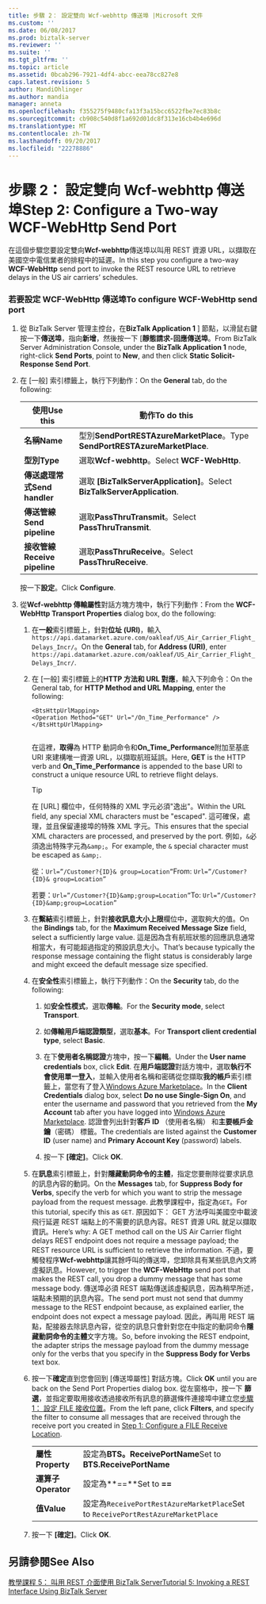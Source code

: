 ```yaml
---
title: 步驟 2： 設定雙向 Wcf-webhttp 傳送埠 |Microsoft 文件
ms.custom: ''
ms.date: 06/08/2017
ms.prod: biztalk-server
ms.reviewer: ''
ms.suite: ''
ms.tgt_pltfrm: ''
ms.topic: article
ms.assetid: 0bcab296-7921-4df4-abcc-eea78cc827e8
caps.latest.revision: 5
author: MandiOhlinger
ms.author: mandia
manager: anneta
ms.openlocfilehash: f355275f9480cfa13f3a15bcc6522fbe7ec83b8c
ms.sourcegitcommit: cb908c540d8f1a692d01dc8f313e16cb4b4e696d
ms.translationtype: MT
ms.contentlocale: zh-TW
ms.lasthandoff: 09/20/2017
ms.locfileid: "22278886"
---
```

# <a name="step-2-configure-a-two-way-wcf-webhttp-send-port"></a><span data-ttu-id="e01e6-102">步驟 2： 設定雙向 Wcf-webhttp 傳送埠</span><span class="sxs-lookup"><span data-stu-id="e01e6-102">Step 2: Configure a Two-way WCF-WebHttp Send Port</span></span>
<span data-ttu-id="e01e6-103">在這個步驟您要設定雙向**Wcf-webhttp**傳送埠以叫用 REST 資源 URL，以擷取在美國空中電信業者的排程中的延遲。</span><span class="sxs-lookup"><span data-stu-id="e01e6-103">In this step you configure a two-way **WCF-WebHttp** send port to invoke the REST resource URL to retrieve delays in the US air carriers’ schedules.</span></span>  
  
### <a name="to-configure-wcf-webhttp-send-port"></a><span data-ttu-id="e01e6-104">若要設定 WCF-WebHttp 傳送埠</span><span class="sxs-lookup"><span data-stu-id="e01e6-104">To configure WCF-WebHttp send port</span></span>  
  
1.  <span data-ttu-id="e01e6-105">從 BizTalk Server 管理主控台，在**BizTalk Application 1** ] 節點，以滑鼠右鍵按一下**傳送埠**，指向**新增**，然後按一下 [**靜態請求-回應傳送埠**。</span><span class="sxs-lookup"><span data-stu-id="e01e6-105">From BizTalk Server Administration Console, under the **BizTalk Application 1** node, right-click **Send Ports**, point to **New**, and then click **Static Solicit-Response Send Port**.</span></span>  
  
2.  <span data-ttu-id="e01e6-106">在 [一般] 索引標籤上，執行下列動作：</span><span class="sxs-lookup"><span data-stu-id="e01e6-106">On the **General** tab, do the following:</span></span>  
  
    |<span data-ttu-id="e01e6-107">使用</span><span class="sxs-lookup"><span data-stu-id="e01e6-107">Use this</span></span>|<span data-ttu-id="e01e6-108">動作</span><span class="sxs-lookup"><span data-stu-id="e01e6-108">To do this</span></span>|  
    |--------------|----------------|  
    |<span data-ttu-id="e01e6-109">**名稱**</span><span class="sxs-lookup"><span data-stu-id="e01e6-109">**Name**</span></span>|<span data-ttu-id="e01e6-110">型別**SendPortRESTAzureMarketPlace**。</span><span class="sxs-lookup"><span data-stu-id="e01e6-110">Type **SendPortRESTAzureMarketPlace**.</span></span>|  
    |<span data-ttu-id="e01e6-111">**型別**</span><span class="sxs-lookup"><span data-stu-id="e01e6-111">**Type**</span></span>|<span data-ttu-id="e01e6-112">選取**Wcf-webhttp**。</span><span class="sxs-lookup"><span data-stu-id="e01e6-112">Select **WCF-WebHttp**.</span></span>|  
    |<span data-ttu-id="e01e6-113">**傳送處理常式**</span><span class="sxs-lookup"><span data-stu-id="e01e6-113">**Send handler**</span></span>|<span data-ttu-id="e01e6-114">選取 **[BizTalkServerApplication]**。</span><span class="sxs-lookup"><span data-stu-id="e01e6-114">Select **BizTalkServerApplication**.</span></span>|  
    |<span data-ttu-id="e01e6-115">**傳送管線**</span><span class="sxs-lookup"><span data-stu-id="e01e6-115">**Send pipeline**</span></span>|<span data-ttu-id="e01e6-116">選取**PassThruTransmit**。</span><span class="sxs-lookup"><span data-stu-id="e01e6-116">Select **PassThruTransmit**.</span></span>|  
    |<span data-ttu-id="e01e6-117">**接收管線**</span><span class="sxs-lookup"><span data-stu-id="e01e6-117">**Receive pipeline**</span></span>|<span data-ttu-id="e01e6-118">選取**PassThruReceive**。</span><span class="sxs-lookup"><span data-stu-id="e01e6-118">Select **PassThruReceive**.</span></span>|  
  
     <span data-ttu-id="e01e6-119">按一下**設定**。</span><span class="sxs-lookup"><span data-stu-id="e01e6-119">Click **Configure**.</span></span>  
  
3.  <span data-ttu-id="e01e6-120">從**Wcf-webhttp 傳輸屬性**對話方塊方塊中，執行下列動作：</span><span class="sxs-lookup"><span data-stu-id="e01e6-120">From the **WCF-WebHttp Transport Properties** dialog box, do the following:</span></span>  
  
    1.  <span data-ttu-id="e01e6-121">在**一般**索引標籤上，針對**位址 (URI)**，輸入`https://api.datamarket.azure.com/oakleaf/US_Air_Carrier_Flight_Delays_Incr/`。</span><span class="sxs-lookup"><span data-stu-id="e01e6-121">On the **General** tab, for **Address (URI)**, enter `https://api.datamarket.azure.com/oakleaf/US_Air_Carrier_Flight_Delays_Incr/`.</span></span>  
  
    2.  <span data-ttu-id="e01e6-122">在 [一般] 索引標籤上的**HTTP 方法和 URL 對應**，輸入下列命令：</span><span class="sxs-lookup"><span data-stu-id="e01e6-122">On the General tab, for **HTTP Method and URL Mapping**, enter the following:</span></span>  
  
        ```  
        <BtsHttpUrlMapping>  
        <Operation Method="GET" Url="/On_Time_Performance" />  
        </BtsHttpUrlMapping>  
  
        ```  
  
         <span data-ttu-id="e01e6-123">在這裡，**取得**為 HTTP 動詞命令和**On_Time_Performance**附加至基底 URI 來建構唯一資源 URL，以擷取航班延誤。</span><span class="sxs-lookup"><span data-stu-id="e01e6-123">Here, **GET** is the HTTP verb and **On_Time_Performance** is appended to the base URI to construct a unique resource URL to retrieve flight delays.</span></span>  
         
         > [!TIP] 
         > <span data-ttu-id="e01e6-124">在 [URL] 欄位中，任何特殊的 XML 字元必須"逸出"。</span><span class="sxs-lookup"><span data-stu-id="e01e6-124">Within the URL field, any special XML characters must be "escaped".</span></span> <span data-ttu-id="e01e6-125">這可確保，處理，並且保留連接埠的特殊 XML 字元。</span><span class="sxs-lookup"><span data-stu-id="e01e6-125">This ensures that the special XML characters are processed, and preserved by the port.</span></span> <span data-ttu-id="e01e6-126">例如，`&`必須逸出特殊字元為`&amp;`。</span><span class="sxs-lookup"><span data-stu-id="e01e6-126">For example, the `&` special character must be escaped as `&amp;`.</span></span> 
           >
           ><span data-ttu-id="e01e6-127">從：`Url=”/Customer?{ID}& group=Location”`</span><span class="sxs-lookup"><span data-stu-id="e01e6-127">From: `Url=”/Customer?{ID}& group=Location”`</span></span>
           >
           >
           ><span data-ttu-id="e01e6-128">若要：`Url=”/Customer?{ID}&amp;group=Location”`</span><span class="sxs-lookup"><span data-stu-id="e01e6-128">To: `Url=”/Customer?{ID}&amp;group=Location”`</span></span>
  
    3.  <span data-ttu-id="e01e6-129">在**繫結**索引標籤上，針對**接收訊息大小上限**欄位中，選取夠大的值。</span><span class="sxs-lookup"><span data-stu-id="e01e6-129">On the **Bindings** tab, for the **Maximum Received Message Size** field, select a sufficiently large value.</span></span> <span data-ttu-id="e01e6-130">這是因為含有航班狀態的回應訊息通常相當大，有可能超過指定的預設訊息大小。</span><span class="sxs-lookup"><span data-stu-id="e01e6-130">That’s because typically the response message containing the flight status is considerably large and might exceed the default message size specified.</span></span>  
  
    4.  <span data-ttu-id="e01e6-131">在**安全性**索引標籤上，執行下列動作：</span><span class="sxs-lookup"><span data-stu-id="e01e6-131">On the **Security** tab, do the following:</span></span>  
  
        1.  <span data-ttu-id="e01e6-132">如**安全性模式**，選取**傳輸**。</span><span class="sxs-lookup"><span data-stu-id="e01e6-132">For the **Security mode**, select **Transport**.</span></span>  
  
        2.  <span data-ttu-id="e01e6-133">如**傳輸用戶端認證類型**，選取**基本**。</span><span class="sxs-lookup"><span data-stu-id="e01e6-133">For **Transport client credential type**, select **Basic**.</span></span>  
  
        3.  <span data-ttu-id="e01e6-134">在下**使用者名稱認證**方塊中，按一下**編輯**。</span><span class="sxs-lookup"><span data-stu-id="e01e6-134">Under the **User name credentials** box, click **Edit**.</span></span> <span data-ttu-id="e01e6-135">在**用戶端認證**對話方塊中，選取**執行不會使用單一登入**，並輸入使用者名稱和密碼從您擷取**我的帳戶**索引標籤上，當您有了登入[Windows Azure Marketplace](http://go.microsoft.com/fwlink/p/?LinkId=257913)。</span><span class="sxs-lookup"><span data-stu-id="e01e6-135">In the **Client Credentials** dialog box, select **Do no use Single-Sign On**, and enter the username and password that you retrieved from the **My Account** tab after you have logged into [Windows Azure Marketplace](http://go.microsoft.com/fwlink/p/?LinkId=257913).</span></span> <span data-ttu-id="e01e6-136">認證會列出針對**客戶 ID** （使用者名稱） 和**主要帳戶金鑰**（密碼） 標籤。</span><span class="sxs-lookup"><span data-stu-id="e01e6-136">The credentials are listed against the **Customer ID** (user name) and **Primary Account Key** (password) labels.</span></span>  
  
        4.  <span data-ttu-id="e01e6-137">按一下 **[確定]**。</span><span class="sxs-lookup"><span data-stu-id="e01e6-137">Click **OK**.</span></span>  
  
    5.  <span data-ttu-id="e01e6-138">在**訊息**索引標籤上，針對**隱藏動詞命令的主體**，指定您要刪除從要求訊息的訊息內容的動詞。</span><span class="sxs-lookup"><span data-stu-id="e01e6-138">On the **Messages** tab, for **Suppress Body for Verbs**, specify the verb for which you want to strip the message payload from the request message.</span></span> <span data-ttu-id="e01e6-139">此教學課程中，指定為`GET`。</span><span class="sxs-lookup"><span data-stu-id="e01e6-139">For this tutorial, specify this as `GET`.</span></span> <span data-ttu-id="e01e6-140">原因如下： GET 方法呼叫美國空中載波飛行延遲 REST 端點上的不需要的訊息內容。REST 資源 URL 就足以擷取資訊。</span><span class="sxs-lookup"><span data-stu-id="e01e6-140">Here’s why: A GET method call on the US Air Carrier flight delays REST endpoint does not require a message payload; the REST resource URL is sufficient to retrieve the information.</span></span> <span data-ttu-id="e01e6-141">不過，要觸發程序**Wcf-webhttp**讓其餘呼叫的傳送埠，您卸除具有某些訊息內文將虛擬訊息。</span><span class="sxs-lookup"><span data-stu-id="e01e6-141">However, to trigger the **WCF-WebHttp** send port that makes the REST call, you drop a dummy message that has some message body.</span></span> <span data-ttu-id="e01e6-142">傳送埠必須 REST 端點傳送該虛擬訊息，因為稍早所述，端點未預期的訊息內容。</span><span class="sxs-lookup"><span data-stu-id="e01e6-142">The send port must not send that dummy message to the REST endpoint because, as explained earlier, the endpoint does not expect a message payload.</span></span> <span data-ttu-id="e01e6-143">因此，再叫用 REST 端點，配接器去除訊息內容，從空的訊息只會針對您在中指定的動詞命令**隱藏動詞命令的主體**文字方塊。</span><span class="sxs-lookup"><span data-stu-id="e01e6-143">So, before invoking the REST endpoint, the adapter strips the message payload from the dummy message only for the verbs that you specify in the **Suppress Body for Verbs** text box.</span></span>  
  
    6.  <span data-ttu-id="e01e6-144">按一下**確定**直到您會回到 [傳送埠屬性] 對話方塊。</span><span class="sxs-lookup"><span data-stu-id="e01e6-144">Click **OK** until you are back on the Send Port Properties dialog box.</span></span> <span data-ttu-id="e01e6-145">從左窗格中，按一下 **篩選**，並指定要取用接收透過接收所有訊息的篩選條件連接埠中建立您[步驟 1： 設定 FILE 接收位置](../core/step-1-configure-a-file-receive-location.md)。</span><span class="sxs-lookup"><span data-stu-id="e01e6-145">From the left pane, click **Filters**, and specify the filter to consume all messages that are received through the receive port you created in [Step 1: Configure a FILE Receive Location](../core/step-1-configure-a-file-receive-location.md).</span></span>  
  
        |||  
        |-|-|  
        |<span data-ttu-id="e01e6-146">**屬性**</span><span class="sxs-lookup"><span data-stu-id="e01e6-146">**Property**</span></span>|<span data-ttu-id="e01e6-147">設定為**BTS。ReceivePortName**</span><span class="sxs-lookup"><span data-stu-id="e01e6-147">Set to **BTS.ReceivePortName**</span></span>|  
        |<span data-ttu-id="e01e6-148">**運算子**</span><span class="sxs-lookup"><span data-stu-id="e01e6-148">**Operator**</span></span>|<span data-ttu-id="e01e6-149">設定為**==**</span><span class="sxs-lookup"><span data-stu-id="e01e6-149">Set to **==**</span></span>|  
        |<span data-ttu-id="e01e6-150">**值**</span><span class="sxs-lookup"><span data-stu-id="e01e6-150">**Value**</span></span>|<span data-ttu-id="e01e6-151">設定為`ReceivePortRestAzureMarketPlace`</span><span class="sxs-lookup"><span data-stu-id="e01e6-151">Set to `ReceivePortRestAzureMarketPlace`</span></span>|  
  
    7.  <span data-ttu-id="e01e6-152">按一下 **[確定]**。</span><span class="sxs-lookup"><span data-stu-id="e01e6-152">Click **OK**.</span></span>  
  
## <a name="see-also"></a><span data-ttu-id="e01e6-153">另請參閱</span><span class="sxs-lookup"><span data-stu-id="e01e6-153">See Also</span></span>  
 [<span data-ttu-id="e01e6-154">教學課程 5： 叫用 REST 介面使用 BizTalk Server</span><span class="sxs-lookup"><span data-stu-id="e01e6-154">Tutorial 5: Invoking a REST Interface Using BizTalk Server</span></span>](../core/tutorial-5-invoking-a-rest-interface-using-biztalk-server.md)